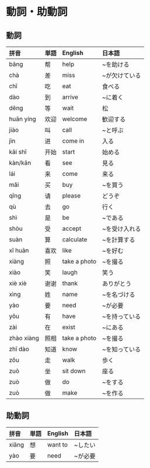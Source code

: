 # 動詞・助動詞

## 動詞

|拼音|単語|English|日本語|
|:--|:--|:--|:--|
|bāng|帮|help|~を助ける|
|chà|差|miss|~が欠けている|
|chī|吃|eat|食べる|
|dào|到|arrive|~に着く|
|děng|等|wait|松|
|huān yíng|欢迎|welcome|歓迎する|
|jiào|叫|call|~と呼ぶ|
|jìn|进|come in|入る|
|kāi shǐ|开始|start|始める|
|kàn/kān|看|see|見る|
|lái|来|come|来る|
|mǎi|买|buy|~を買う|
|qǐng|请|please|どうぞ|
|qù|去|go|行く|
|shì|是|be|~である|
|shòu|受|accept|~を受け入れる|
|suàn|算|calculate|~を計算する|
|xǐ huān|喜欢|like|~を好む|
|xiàng|照|take a photo|~を撮る|
|xiào|笑|laugh|笑う|
|xiè xiè|谢谢|thank|ありがとう|
|xìng|姓|name|~を名づける|
|yào|要|need|~が必要|
|yǒu|有|have|~を持っている|
|zài|在|exist|~にある|
|zhào xiàng|照相|take a photo|~を撮る|
|zhī dào|知道|know|~を知っている|
|zǒu|走|walk|歩く|
|zuò|坐|sit down|座る|
|zuò|做|do|~をする|
|zuò|做|make|~を作る|

## 助動詞

|拼音|単語|English|日本語|
|:--|:--|:--|:--|
|xiǎng|想|want to|~したい|
|yào|要|need|~が必要|
